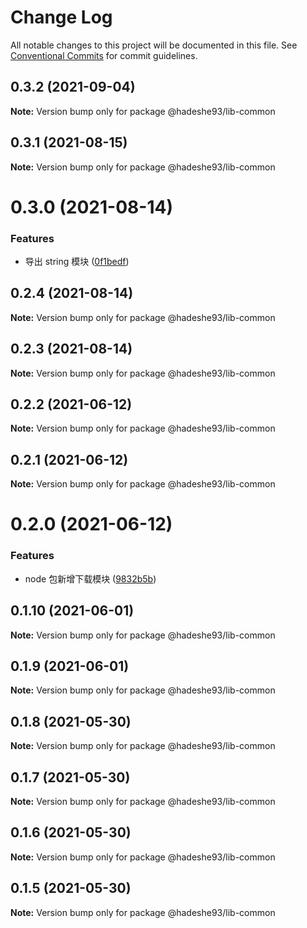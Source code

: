 # Change Log

All notable changes to this project will be documented in this file.
See [Conventional Commits](https://conventionalcommits.org) for commit guidelines.

## 0.3.2 (2021-09-04)

**Note:** Version bump only for package @hadeshe93/lib-common





## 0.3.1 (2021-08-15)

**Note:** Version bump only for package @hadeshe93/lib-common





# 0.3.0 (2021-08-14)


### Features

* 导出 string 模块 ([0f1bedf](https://github.com/hadeshe93/hh-lib/commit/0f1bedfd9591f7ceee4b51ea8579b94c2845c2ed))





## 0.2.4 (2021-08-14)

**Note:** Version bump only for package @hadeshe93/lib-common





## 0.2.3 (2021-08-14)

**Note:** Version bump only for package @hadeshe93/lib-common





## 0.2.2 (2021-06-12)

**Note:** Version bump only for package @hadeshe93/lib-common





## 0.2.1 (2021-06-12)

**Note:** Version bump only for package @hadeshe93/lib-common





# 0.2.0 (2021-06-12)


### Features

* node 包新增下载模块 ([9832b5b](https://github.com/hadeshe93/hh-lib/commit/9832b5b0c746734d2e44db6d77f9e45a0ef536ee))





## 0.1.10 (2021-06-01)

**Note:** Version bump only for package @hadeshe93/lib-common





## 0.1.9 (2021-06-01)

**Note:** Version bump only for package @hadeshe93/lib-common





## 0.1.8 (2021-05-30)

**Note:** Version bump only for package @hadeshe93/lib-common





## 0.1.7 (2021-05-30)

**Note:** Version bump only for package @hadeshe93/lib-common





## 0.1.6 (2021-05-30)

**Note:** Version bump only for package @hadeshe93/lib-common





## 0.1.5 (2021-05-30)

**Note:** Version bump only for package @hadeshe93/lib-common
